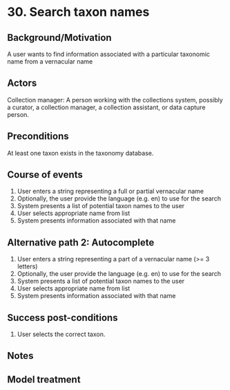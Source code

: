 # 30. Search taxon names

## Background/Motivation

A user wants to find information associated with a particular taxonomic name from a vernacular name

## Actors
Collection manager: A person working with the collections system, possibly a curator, a collection manager, a collection assistant, or data capture person.

## Preconditions
At least one taxon exists in the taxonomy database.

## Course of events
1. User enters a string representing a full or partial vernacular name
1. Optionally, the user provide the language (e.g. en) to use for the search
1. System presents a list of potential taxon names to the user
1. User selects appropriate name from list
1. System presents information associated with that name

## Alternative path 2: Autocomplete

1. User enters a string representing a part of a vernacular name (>= 3 letters)
1. Optionally, the user provide the language (e.g. en) to use for the search
1. System presents a list of potential taxon names to the user
1. User selects appropriate name from list
1. System presents information associated with that name

## Success post-conditions

1. User selects the correct taxon.

## Notes

## Model treatment

